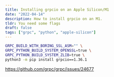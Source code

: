 ```yaml
---
title: Installing grpcio on an Apple Silicon/M1 
date: "2022-04-14"
description: How to install grpcio on an M1.
tldr: You need some flags
draft: false
tags: ["grpc", "python", "apple-silicon"]
---
```



```bash
GRPC_BUILD_WITH_BORING_SSL_ASM="" \
GRPC_PYTHON_BUILD_SYSTEM_OPENSSL=true \
GRPC_PYTHON_BUILD_SYSTEM_ZLIB=true \
python3 -m pip install grpcio==1.36.1
```

https://github.com/grpc/grpc/issues/24677
